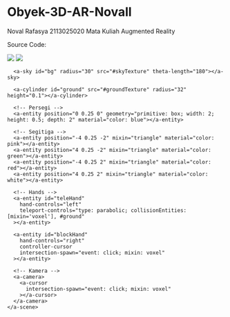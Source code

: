 # Obyek-3D-AR-Novall
Noval Rafasya 2113025020
Mata Kuliah Augmented Reality


Source Code:
<html>
  <head>
    <meta charset="utf-8">
    <title>Objek Novall</title>
    <meta name="description" content="Noval Rafasya">
    <script src="https://aframe.io/releases/0.5.0/aframe.min.js"></script>
    <script src="https://unpkg.com/aframe-teleport-controls@0.2.0/dist/aframe-teleport-controls.min.js"></script>
    <script src="https://unpkg.com/aframe-controller-cursor-component@0.2.2/dist/aframe-controller-cursor-component.min.js"></script>
    <script src="https://rawgit.com/dmarcos/aframe-motion-capture/master/dist/aframe-motion-capture.min.js"></script>
    <script src="components/random-color.js"></script>
    <script src="components/snap.js"></script>
  </head>
  <body>
    <a-scene avatar-recorder>
      <a-assets>
        <img id="groundTexture" src="https://cdn.kibrispdr.org/data/605/gradasi-warna-hitam-16.jpg">
        <img id="skyTexture" src="https://media.istockphoto.com/id/892192542/id/foto/spherical-360-derajat-mulus-panorama-dengan-lanskap-gurun.jpg?s=170667a&w=0&k=20&c=bhxlTlw67ob8VaYxV8wA_vIM8KFRNFQNwAW0uaplLsQ=">
        <a-mixin id="voxel"
           geometry="primitive: box; height: 0.5; width: 0.5; depth: 0.5"
           material="shader: standard"
           random-color
           snap="offset: 0.25 0.25 0.25; snap: 0.5 0.5 0.5"
        ></a-mixin>
        <a-mixin id="triangle"
           geometry="primitive: cone; height: 0.5; radiusBottom: 0.5; segmentsRadial: 3"
           material="shader: standard"
           random-color
           snap="offset: 0.25 0.25 0.25; snap: 0.5 0.5 0.5"
        ></a-mixin>
      </a-assets>

      <a-sky id="bg" radius="30" src="#skyTexture" theta-length="180"></a-sky>

      <a-cylinder id="ground" src="#groundTexture" radius="32" height="0.1"></a-cylinder>

      <!-- Persegi -->
      <a-entity position="0 0.25 0" geometry="primitive: box; width: 2; height: 0.5; depth: 2" material="color: blue"></a-entity>

      <!-- Segitiga -->
      <a-entity position="-4 0.25 -2" mixin="triangle" material="color: pink"></a-entity>
      <a-entity position="4 0.25 -2" mixin="triangle" material="color: green"></a-entity>
      <a-entity position="-4 0.25 2" mixin="triangle" material="color: red"></a-entity>
      <a-entity position="4 0.25 2" mixin="triangle" material="color: white"></a-entity>

      <!-- Hands -->
      <a-entity id="teleHand"
        hand-controls="left"
        teleport-controls="type: parabolic; collisionEntities: [mixin='voxel'], #ground"
      ></a-entity>

      <a-entity id="blockHand"
        hand-controls="right"
        controller-cursor
        intersection-spawn="event: click; mixin: voxel"
      ></a-entity>

      <!-- Kamera -->
      <a-camera>
        <a-cursor
          intersection-spawn="event: click; mixin: voxel"
        ></a-cursor>
      </a-camera>
    </a-scene>
  </body>
</html>


